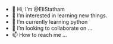 - 👋 Hi, I’m @EliStatham
- 👀 I’m interested in learning new things.
- 🌱 I’m currently learning python
- 💞️ I’m looking to collaborate on ...
- 📫 How to reach me ...

<!---
EliStatham/EliStatham is a ✨ special ✨ repository because its `README.md` (this file) appears on your GitHub profile.
You can click the Preview link to take a look at your changes.
--->
